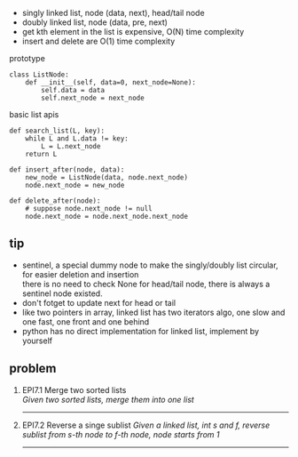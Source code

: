 * singly linked list, node (data, next), head/tail node
* doubly linked list, node (data, pre, next)
* get kth element in the list is expensive, O(N) time complexity
* insert and delete are O(1) time complexity
  
prototype
```
class ListNode:
    def __init__(self, data=0, next_node=None):
        self.data = data
        self.next_node = next_node
```

basic list apis
```
def search_list(L, key):
    while L and L.data != key:
        L = L.next_node
    return L

def insert_after(node, data):
    new_node = ListNode(data, node.next_node)
    node.next_node = new_node

def delete_after(node):
    # suppose node.next_node != null
    node.next_node = node.next_node.next_node
```

## tip
* sentinel, a special dummy node to make the singly/doubly list circular, for easier deletion and insertion  
  there is no need to check None for head/tail node, there is always a sentinel node existed.
* don't fotget to update next for head or tail
* like two pointers in array, linked list has two iterators algo, one slow and one fast, one front and one behind 
* python has no direct implementation for linked list, implement by yourself

## problem
1. EPI7.1 Merge two sorted lists  
   *Given two sorted lists, merge them into one list*
   ***

1. EPI7.2 Reverse a singe sublist
   *Given a linked list, int s and f, reverse sublist from s-th node to f-th node, node starts from 1*
   ***
   